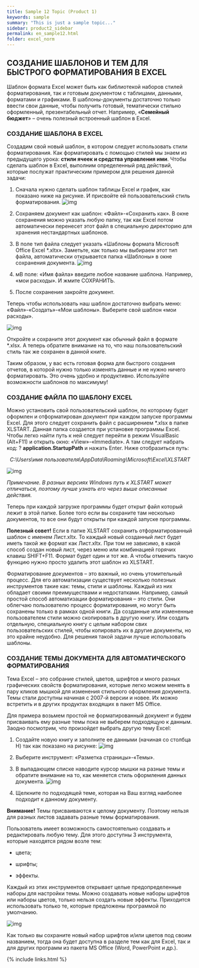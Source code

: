 ```yaml
---
title: Sample 12 Topic (Product 1)
keywords: sample
summary: "This is just a sample topic..."
sidebar: product2_sidebar
permalink: en_sample12.html
folder: excel_norm
---
```


## СОЗДАНИЕ ШАБЛОНОВ И ТЕМ ДЛЯ БЫСТРОГО ФОРМАТИРОВАНИЯ В EXCEL

Шаблон формата Excel может быть как библиотекой наборов стилей форматирования, так и готовым документом с таблицами, данными, форматами и графиками. В шаблоны-документы достаточно только ввести свои данные, чтобы получить готовый, тематически стильно оформленный, презентабельный отчет. Например, «**Семейный бюджет**» – очень полезный встроенный шаблон в Excel.

### СОЗДАНИЕ ШАБЛОНА В EXCEL

Создадим свой новый шаблон, в котором следует использовать стили форматирования. Как форматировать с помощью стилей мы знаем из предыдущего урока: **стили ячеек и средства управления ими**. Чтобы сделать шаблон в Excel, выполним определенный ряд действий, которые послужат практическим примером для решения данной задачи:

1. Сначала нужно сделать шаблон таблицы Excel и график, как показано ниже на рисунке. И присвойте ей пользовательский стиль форматирования.
        ![img](/images/img.png)

2. Сохраняем документ как шаблон: «Файл»-«Сохранить как». В окне сохранения можно указать любую папку, так как Excel потом автоматически перенесет этот файл в специальную директорию для хранения нестандартных шаблонов.

3. В поле тип файла следует указать «Шаблоны формата Microsoft Office Excel *.xltx». Заметьте, как только мы выбираем этот тип файла, автоматически открывается папка «Шаблоны» в окне сохранения документа.
        ![img](/images/img.png)

4. мВ поле: «Имя файла» введите любое название шаблона. Например, «мои расходы». И жмите СОХРАНИТЬ.

5. После сохранения закройте документ.

Теперь чтобы использовать наш шаблон достаточно выбрать меню: «Файл»-«Создать»-«Мои шаблоны». Выберите свой шаблон «мои расходы».

![img](/images/img.png)

Откройте и сохраните этот документ как обычный файл в формате *.xlsx. А теперь обратите внимание на то, что наш пользовательский стиль так же сохранен в данной книге.

Таким образом, у вас есть готовая форма для быстрого создания отчетов, в которой нужно только изменять данные и не нужно ничего форматировать. Это очень удобно и продуктивно. Используйте возможности шаблонов по максимуму!

### СОЗДАНИЕ ФАЙЛА ПО ШАБЛОНУ EXCEL

Можно установить свой пользовательский шаблон, по которому будет оформлен и отформатирован документ при каждом запуске программы Excel. Для этого следует сохранить файл с расширением *.xlsx в папке XLSTART. Данная папка создается при установке программы Excel. Чтобы легко найти путь к ней следует перейти в режим VisualBasic (Alt+F11) и открыть окно: «View»-«Immediate». А там следует набрать код: ? **application.StartupPath** и нажать Enter. Ниже отобразиться путь:

_<center>C:\Users\имя пользователя\AppData\Roaming\Microsoft\Excel\XLSTART</center>_

![img](/images/img.png)

_Примечание. В разных версиях Windows путь к XLSTART может отличаться, поэтому лучше узнать его через выше описанные действия._

Теперь при каждой загрузке программы будет открыт файл который лежит в этой папке. Более того если вы сохраните там несколько документов, то все они будут открыты при каждой запуске программы.

**Полезный совет!** Если в папке XLSTART сохранить отформатированный шаблон с именем Лист.xltx. То каждый новый созданный лист будет иметь такой же формат как Лист.xltx. При том не зависимо, в какой способ создан новый лист, через меню или комбинацией горячих клавиш SHIFT+F11. Формат будет один и тот же. А чтобы отменить такую функцию нужно просто удалить этот шаблон из XLSTART.

Форматирование документов – это важный, но очень утомительный процесс. Для его автоматизации существует несколько полезных инструментов такие как: темы, стили и шаблоны. Каждый из них обладает своими преимуществами и недостатками. Например, самый простой способ автоматизации форматирования – это стили. Они облегчаю пользователю процесс форматирования, но могут быть сохранены только в рамках одной книги. Да созданные или измененные пользователем стили можно скопировать в другую книгу. Или создать отдельную, специальную книгу с целым набором свих пользовательских стилей, чтобы копировать их в другие документы, но это крайне неудобно. Для решения такой задачи лучше использовать шаблоны.

### СОЗДАНИЕ ТЕМЫ ДОКУМЕНТА ДЛЯ АВТОМАТИЧЕСКОГО ФОРМАТИРОВАНИЯ

Тема Excel – это собрание стилей, цветов, шрифтов и много разных графических свойств форматирования, которые легко можем менять в пару кликов мышкой для изменения стильного оформления документа. Темы стали доступны начиная с 2007-й версии и новее. Их можно встретить и в других продуктах входящих в пакет MS Office.

Для примера возьмем простой не форматированный документ и будем присваивать ему разные темы пока не выберем подходящую к данным. Заодно посмотрим, что произойдет выбрать другую тему Excel:

1. Создайте новую книгу и заполните ее данными (начиная со столбца H) так как показано на рисунке:
        ![img](/images/img.png)

2. Выберите инструмент: «Разметка страницы»-«Темы».

3. В выпадающем списке наводите курсор мышки на разные темы и обратите внимание на то, как меняется стиль оформления данных документа.
        ![img](/images/img.png)

4. Щелкните по подходящей теме, которая на Ваш взгляд наиболее подходит к данному документу.

**Внимание!** Темы присваиваются к целому документу. Поэтому нельзя для разных листов задавать разные темы форматирования.

Пользователь имеет возможность самостоятельно создавать и редактировать любую тему. Для этого доступны 3 инструмента, которые находятся рядом возле тем:

* цвета;

* шрифты;

* эффекты.

Каждый из этих инструментов открывает целые предопределенные наборы для настройки темы. Можно создавать новые наборы шрифтов или наборы цветов, только нельзя создать новые эффекты. Приходится использовать только те, которые предложены программой по умолчанию.

![img](/images/img.png)

Как только вы сохраните новый набор шрифтов и/или цветов под своим названием, тогда она будет доступна в разделе тем как для Excel, так и для других программ из пакета MS Office (Word, PowerPoint и др.).

{% include links.html %}
